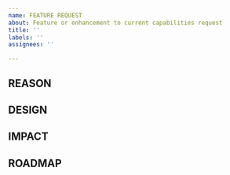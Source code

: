 ```yaml
---
name: FEATURE REQUEST
about: Feature or enhancement to current capabilities request
title: ''
labels: ''
assignees: ''

---
```


## REASON
<!--Why do you need this feature or what is the enhancement?-->

## DESIGN
<!--A concise description (design) of the enhancement.--->

## IMPACT
<!--Will the enhancement change existing APIs or add something new?-->

## ROADMAP
<!-- What is the path and timeline? -->
<!-- Are there any existing blockers? Mention the issue. -->
